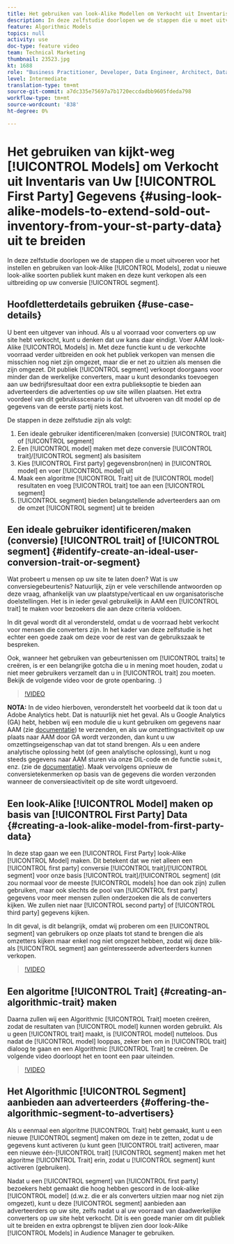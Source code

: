 ```yaml
---
title: Het gebruiken van look-Alike Modellen om Verkocht uit Inventaris van Uw Gegevens van de Eerste Partij uit te breiden
description: In deze zelfstudie doorlopen we de stappen die u moet uitvoeren om modellen op te zetten en te gebruiken die er uitzien als model, zodat u een nieuw soort publiek kunt maken dat er hetzelfde uitziet en deze als een uitbreiding op uw conversiesegment kunt verkopen.
feature: Algorithmic Models
topics: null
activity: use
doc-type: feature video
team: Technical Marketing
thumbnail: 23523.jpg
kt: 1688
role: "Business Practitioner, Developer, Data Engineer, Architect, Data Architect, Administrator, Leader"
level: Intermediate
translation-type: tm+mt
source-git-commit: a7dc335e75697a7b1720eccdadbb9605fdeda798
workflow-type: tm+mt
source-wordcount: '838'
ht-degree: 0%

---
```



# Het gebruiken van kijkt-weg [!UICONTROL Models] om Verkocht uit Inventaris van Uw [!UICONTROL First Party] Gegevens {#using-look-alike-models-to-extend-sold-out-inventory-from-your-st-party-data} uit te breiden

In deze zelfstudie doorlopen we de stappen die u moet uitvoeren voor het instellen en gebruiken van look-Alike [!UICONTROL Models], zodat u nieuwe look-alike soorten publiek kunt maken en deze kunt verkopen als een uitbreiding op uw conversie [!UICONTROL segment].

## Hoofdletterdetails gebruiken {#use-case-details}

U bent een uitgever van inhoud. Als u al voorraad voor converters op uw site hebt verkocht, kunt u denken dat uw kans daar eindigt. Voer AAM look-Alike [!UICONTROL Models] in. Met deze functie kunt u de verkochte voorraad verder uitbreiden en ook het publiek verkopen van mensen die misschien nog niet zijn omgezet, maar die er net zo uitzien als mensen die zijn omgezet. Dit publiek [!UICONTROL segment] verkoopt doorgaans voor minder dan de werkelijke converters, maar u kunt desondanks toevoegen aan uw bedrijfsresultaat door een extra publieksoptie te bieden aan adverteerders die advertenties op uw site willen plaatsen. Het extra voordeel van dit gebruiksscenario is dat het uitvoeren van dit model op de gegevens van de eerste partij niets kost.

De stappen in deze zelfstudie zijn als volgt:

1. Een ideale gebruiker identificeren/maken (conversie) [!UICONTROL trait] of [!UICONTROL segment]
1. Een [!UICONTROL model] maken met deze conversie [!UICONTROL trait]/[!UICONTROL segment] als basisitem
1. Kies [!UICONTROL First party] gegevensbron(nen) in [!UICONTROL model] en voer [!UICONTROL model] uit
1. Maak een algoritme [!UICONTROL Trait] uit de [!UICONTROL model] resultaten en voeg [!UICONTROL trait] toe aan een [!UICONTROL segment]
1. [!UICONTROL segment] bieden belangstellende adverteerders aan om de omzet [!UICONTROL segment] uit te breiden

## Een ideale gebruiker identificeren/maken (conversie) [!UICONTROL trait] of [!UICONTROL segment] {#identify-create-an-ideal-user-conversion-trait-or-segment}

Wat probeert u mensen op uw site te laten doen? Wat is uw conversiegebeurtenis? Natuurlijk, zijn er vele verschillende antwoorden op deze vraag, afhankelijk van uw plaatstype/verticaal en uw organisatorische doelstellingen. Het is in ieder geval gebruikelijk in AAM een [!UICONTROL trait] te maken voor bezoekers die aan deze criteria voldoen.

In dit geval wordt dit al verondersteld, omdat u de voorraad hebt verkocht voor mensen die converters zijn. In het kader van deze zelfstudie is het echter een goede zaak om deze voor de rest van de gebruikszaak te bespreken.

Ook, wanneer het gebruiken van gebeurtenissen om [!UICONTROL traits] te creëren, is er een belangrijke gotcha die u in mening moet houden, zodat u niet meer gebruikers verzamelt dan u in [!UICONTROL trait] zou moeten. Bekijk de volgende video voor de grote openbaring. :)

>[!VIDEO](https://video.tv.adobe.com/v/23431/?quality=12)

**NOTA:** In de video hierboven, veronderstelt het voorbeeld dat ik toon dat u Adobe Analytics hebt. Dat is natuurlijk niet het geval. Als u Google Analytics (GA) hebt, hebben wij een module die u kunt gebruiken om gegevens naar AAM (zie [documentatie](https://marketing.adobe.com/resources/help/en_US/aam/dil-google-universal-analytics.html)) te verzenden, en als uw omzettingsactiviteit op uw plaats naar AAM door GA wordt verzonden, dan kunt u uw omzettingseigenschap van dat tot stand brengen. Als u een andere analytische oplossing hebt (of geen analytische oplossing), kunt u nog steeds gegevens naar AAM sturen via onze DIL-code en de functie `submit`, enz. (zie de [documentatie](https://marketing.adobe.com/resources/help/en_US/aam/c_dil.html)). Maak vervolgens opnieuw de conversietekenmerken op basis van de gegevens die worden verzonden wanneer de conversieactiviteit op de site wordt uitgevoerd.

## Een look-Alike [!UICONTROL Model] maken op basis van [!UICONTROL First Party] Data {#creating-a-look-alike-model-from-first-party-data}

In deze stap gaan we een [!UICONTROL First Party] look-Alike [!UICONTROL Model] maken. Dit betekent dat we niet alleen een [!UICONTROL first party] conversie [!UICONTROL trait]/[!UICONTROL segment] voor onze basis [!UICONTROL trait]/[!UICONTROL segment] (dit zou normaal voor de meeste [!UICONTROL models] hoe dan ook zijn) zullen gebruiken, maar ook slechts de pool van [!UICONTROL first party] gegevens voor meer mensen zullen onderzoeken die als de converters kijken. We zullen niet naar [!UICONTROL second party] of [!UICONTROL third party] gegevens kijken.

In dit geval, is dit belangrijk, omdat wij proberen om een [!UICONTROL segment] van gebruikers op onze plaats tot stand te brengen die als omzetters kijken maar enkel nog niet omgezet hebben, zodat wij deze blik-als [!UICONTROL segment] aan geïnteresseerde adverteerders kunnen verkopen.

>[!VIDEO](https://video.tv.adobe.com/v/23504/?quality-12)

## Een algoritme [!UICONTROL Trait] {#creating-an-algorithmic-trait} maken

Daarna zullen wij een Algorithmic [!UICONTROL Trait] moeten creëren, zodat de resultaten van [!UICONTROL model] kunnen worden gebruikt. Als u geen [!UICONTROL trait] maakt, is [!UICONTROL model] nutteloos. Dus nadat de [!UICONTROL model] looppas, zeker ben om in [!UICONTROL trait] dialoog te gaan en een Algorithmic [!UICONTROL Trait] te creëren. De volgende video doorloopt het en toont een paar uiteinden.

>[!VIDEO](https://video.tv.adobe.com/v/23523/?quality=12)

## Het Algorithmic [!UICONTROL Segment] aanbieden aan adverteerders {#offering-the-algorithmic-segment-to-advertisers}

Als u eenmaal een algoritme [!UICONTROL Trait] hebt gemaakt, kunt u een nieuwe [!UICONTROL segment] maken om deze in te zetten, zodat u de gegevens kunt activeren (u kunt geen [!UICONTROL trait] activeren, maar een nieuwe één-[!UICONTROL trait] [!UICONTROL segment] maken met het algoritme [!UICONTROL Trait] erin, zodat u [!UICONTROL segment] kunt activeren (gebruiken).

Nadat u een [!UICONTROL segment] van [!UICONTROL first party] bezoekers hebt gemaakt die hoog hebben gescord in de look-alike [!UICONTROL model] (d.w.z. die er als converters uitzien maar nog niet zijn omgezet), kunt u deze [!UICONTROL segment] aanbieden aan adverteerders op uw site, zelfs nadat u al uw voorraad van daadwerkelijke converters op uw site hebt verkocht. Dit is een goede manier om dit publiek uit te breiden en extra opbrengst te blijven zien door look-Alike [!UICONTROL Models] in Audience Manager te gebruiken.
